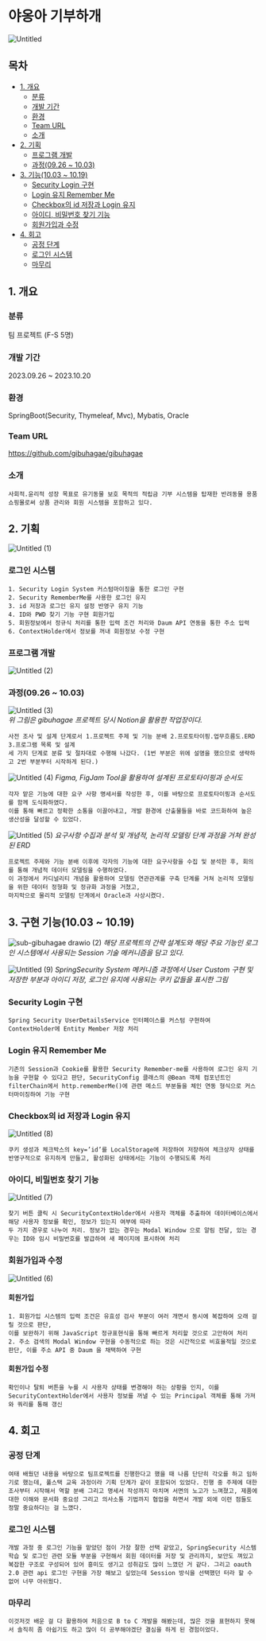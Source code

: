 # 야옹아 기부하개
![Untitled](https://github.com/songbyhyeok/2023-HicodingGroupware/assets/63230518/01d0a30c-a5f9-4736-86b6-cdc39c79ccea)

## 목차
- [1. 개요](#1-개요)
  - [분류](#분류)
  - [개발 기간](#개발-기간)
  - [환경](#환경)
  - [Team URL](#Team-URL)
  - [소개](#소개)
- [2. 기획](#2-기획)
  - [프로그램 개발](#프로그램-개발)
  - [과정(09.26 ~ 10.03)](#과정0926--1003)
- [3. 기능(10.03 ~ 10.19)](#3-기능1003--1019)
  - [Security Login 구현](#security-login-구현)
  - [Login 유지 Remember Me](#login-유지-remember-me)
  - [Checkbox의 id 저장과 Login 유지](#checkbox의-id-저장과-login-유지)
  - [아이디, 비밀번호 찾기 기능](#아이디-비밀번호-찾기-기능)
  - [회원가입과 수정](#회원가입과-수정)
- [4. 회고](#4-회고)
  - [공정 단계](#공정-단계)
  - [로그인 시스템](#로그인-시스템)
  - [마무리](#마무리)

## 1. 개요
### 분류
팀 프로젝트 (F-S 5명)
### 개발 기간
2023.09.26 ~ 2023.10.20
### 환경
SpringBoot(Security, Thymeleaf, Mvc), Mybatis, Oracle
### Team URL
<a href="https://github.com/gibuhagae/gibuhagae" target="_blank">https://github.com/gibuhagae/gibuhagae</a>
### 소개
    사회적.윤리적 성장 목표로 유기동물 보호 목적의 적립금 기부 시스템을 탑재한 반려동물 용품 쇼핑몰로써 상품 관리와 회원 시스템을 포함하고 있다. 

## 2. 기획
![Untitled (1)](https://github.com/songbyhyeok/2023-HicodingGroupware/assets/63230518/3c381ea7-b057-4234-94a4-c64bb1eaf835)

### 로그인 시스템
    1. Security Login System 커스텀마이징을 통한 로그인 구현 
    2. Security RememberMe를 사용한 로그인 유지
    3. id 저장과 로그인 유지 설정 반영구 유지 기능 
    4. ID와 PWD 찾기 기능 구현 회원가입 
    5. 회원정보에서 정규식 처리를 통한 입력 조건 처리와 Daum API 연동을 통한 주소 입력
    6. ContextHolder에서 정보를 꺼내 회원정보 수정 구현
    
### 프로그램 개발
![Untitled (2)](https://github.com/songbyhyeok/2023-HicodingGroupware/assets/63230518/3820f3b8-a5c5-42f9-a757-a7ebc68210c4)

### 과정(09.26 ~ 10.03)
![Untitled (3)](https://github.com/songbyhyeok/2023-HicodingGroupware/assets/63230518/0eb4dfbf-1022-450d-ad96-415ab72f7b96)  
<em> 위 그림은 gibuhagae 프로젝트 당시 Notion을 활용한 작업장이다. </em>

    사전 조사 및 설계 단계로서 1.프로젝트 주제 및 기능 분배 2.프로토타이핑.업무흐름도.ERD 3.프로그램 목록 및 설계
    세 가지 단계로 분류 및 절차대로 수행해 나갔다. (1번 부분은 위에 설명을 했으므로 생략하고 2번 부분부터 시작하게 된다.)

![Untitled (4)](https://github.com/songbyhyeok/2023-HicodingGroupware/assets/63230518/e3b9a770-8592-4952-985c-0cde7418a35c)
<em> Figma, FigJam Tool을 활용하여 설계된 프로토타이핑과 순서도 </em>

    각자 맡은 기능에 대한 요구 사항 명세서를 작성한 후, 이를 바탕으로 프로토타이핑과 순서도를 함께 도식화하였다. 
    이를 통해 빠르고 정확한 소통을 이끌어내고, 개발 환경에 산출물들을 바로 코드화하여 높은 생산성을 달성할 수 있었다.

![Untitled (5)](https://github.com/songbyhyeok/2023-HicodingGroupware/assets/63230518/d2757563-f2b1-4b93-ab5a-6598ed88078d)
<em> 요구사항 수집과 분석 및 개념적, 논리적 모델링 단계 과정을 거쳐 완성된 ERD </em>

    프로젝트 주제와 기능 분배 이후에 각자의 기능에 대한 요구사항을 수집 및 분석한 후, 회의를 통해 개념적 데이터 모델링을 수행하였다. 
    이 과정에서 카디널리티 개념을 활용하여 모델링 연관관계를 구축 단계를 거쳐 논리적 모델링을 위한 데이터 정형화 및 정규화 과정을 거쳤고, 
    마지막으로 물리적 모델링 단계에서 Oracle과 사상시켰다.

## 3. 구현 기능(10.03 ~ 10.19)
![sub-gibuhagae drawio (2)](https://github.com/songbyhyeok/2023-HicodingGroupware/assets/63230518/c88f7a4d-4dc9-4e5b-a557-359c3c2ee733)
<em> 해당 프로젝트의 간략 설계도와 해당 주요 기능인 로그인 시스템에서 사용되는 Session 기술 메커니즘을 담고 있다. </em>

![Untitled (9)](https://github.com/songbyhyeok/2023-HicodingGroupware/assets/63230518/76afb01e-52e1-46bb-a8e2-ed460e5b2728)
<em> SpringSecurity System 메커니즘 과정에서 User Custom 구현 및 저장한 부분과 아이디 저장, 로그인 유지에 사용되는 쿠키 값들을 표시한 그림 </em>

### Security Login 구현  
    Spring Security UserDetailsService 인터페이스를 커스텀 구현하여 ContextHolder에 Entity Member 저장 처리

### Login 유지 Remember Me
    기존의 Session과 Cookie를 활용한 Security Remember-me를 사용하여 로그인 유지 기능을 구현할 수 있다고 판단, SecurityConfig 클래스의 @Bean 객체 컴포넌트인
    filterChain에서 http.rememberMe()에 관련 메소드 부분들을 체인 연동 형식으로 커스터마이징하여 기능 구현

### Checkbox의 id 저장과 Login 유지  
![Untitled (8)](https://github.com/songbyhyeok/2023-HicodingGroupware/assets/63230518/d01710ba-3397-4b6e-a469-b9252e3fe2f2)

    쿠키 생성과 체크박스의 key=’id’를 LocalStorage에 저장하여 저장하여 체크상자 상태를 반영구적으로 유지하게 만들고, 활성화된 상태에서는 기능이 수행되도록 처리

### 아이디, 비밀번호 찾기 기능
![Untitled (7)](https://github.com/songbyhyeok/2023-HicodingGroupware/assets/63230518/ade47d3e-589a-4bed-84da-dc61e69b8569)

    찾기 버튼 클릭 시 SecurityContextHolder에서 사용자 객체를 추출하여 데이터베이스에서 해당 사용자 정보를 확인, 정보가 있는지 여부에 따라 
    두 가지 경우로 나누어 처리. 정보가 없는 경우는 Modal Window 으로 알림 전달, 있는 경우는 ID와 임시 비밀번호를 발급하여 새 페이지에 표시하여 처리

### 회원가입과 수정
![Untitled (6)](https://github.com/songbyhyeok/2023-HicodingGroupware/assets/63230518/9544728b-b1f2-46d9-9e95-c71ab5f826ef)

#### 회원가입
    1. 회원가입 시스템의 입력 조건은 유효성 검사 부분이 여러 개면서 동시에 복잡하여 오래 걸릴 것으로 판단, 
    이를 보완하기 위해 JavaScript 정규표현식을 통해 빠르게 처리할 것으로 고안하여 처리
    2. 주소 검색의 Modal Window 구현을 수동적으로 하는 것은 시간적으로 비효율적일 것으로 판단, 이를 주소 API 중 Daum 을 채택하여 구현

#### 회원가입 수정
    확인이나 탈퇴 버튼을 누를 시 사용자 상태를 변경해야 하는 상황을 인지, 이를 SecurityContextHolder에서 사용자 정보를 꺼낼 수 있는 Principal 객체를 통해 가져와 쿼리를 통해 갱신

## 4. 회고
### 공정 단계
    여태 배웠던 내용을 바탕으로 팀프로젝트를 진행한다고 했을 때 나름 단단히 각오를 하고 임하기로 했는데, 풀스택 교육 과정이라 기획 단계가 같이 포함되어 있었다. 진행 중 주제에 대한 조사부터 시작해서 역할 분배 그리고 명세서 작성까지 마치며 서면의 노고가 느껴졌고, 제품에 대한 이해와 문서화 중요성 그리고 의사소통 기법까지 협업을 하면서 개발 외에 이런 점들도 정말 중요하다는 걸 느꼈다.
    
### 로그인 시스템
    개발 과정 중 로그인 기능을 맡았던 점이 가장 잘한 선택 같았고, SpringSecurity 시스템 학습 및 로그인 관련 모듈 부분을 구현해서 회원 데이터를 저장 및 관리까지, 보안도 껴있고 복잡한 구조로 구성되어 있어 흥미도 생기고 성취감도 많이 느꼈던 거 같다. 그리고 oauth 2.0 관련 api 로그인 구현을 가장 해보고 싶었는데 Session 방식을 선택했던 터라 할 수 없어 너무 아쉬웠다. 

### 마무리
    이것저것 배운 걸 다 활용하여 처음으로 B to C 개발을 해봤는데, 많은 것을 표현하지 못해서 솔직히 좀 아쉽기도 하고 많이 더 공부해야겠단 결심을 하게 된 경험이었다.
